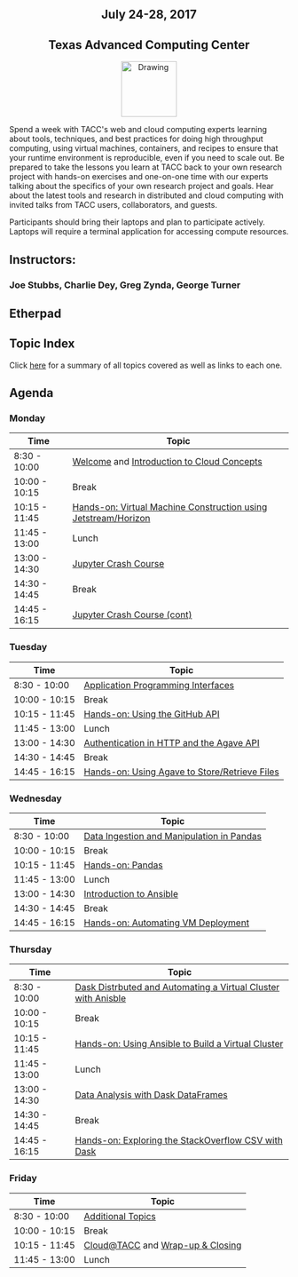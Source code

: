 <center>
<h2>July 24-28, 2017</h2>
<h2>Texas Advanced Computing Center</h2></center>
<center><img src="https://www.tacc.utexas.edu/documents/1084364/1275944/tacc.png" alt="Drawing" style="height:100px;"/></center>

Spend a week with TACC's web and cloud computing experts learning about tools, techniques, and best practices for doing high throughput computing, using virtual machines, containers, and recipes to ensure that your runtime environment is reproducible, even if you need to scale out. Be prepared to take the lessons you learn at TACC back to your own research project with hands-on exercises and one-on-one time with our experts talking about the specifics of your own research project and goals. Hear about the latest tools and research in distributed and cloud computing with invited talks from TACC users, collaborators, and guests.

Participants should bring their laptops and plan to participate actively. Laptops will require a terminal application for accessing compute resources.

## Instructors: 
### Joe Stubbs, Charlie Dey, Greg Zynda, George Turner

## Etherpad


## Topic Index

Click [here](docs/topics.md) for a summary of all topics covered as well as links to each one.

## Agenda

### Monday

| Time | Topic |
|--------|--------------------------------------------------|
|  8:30 - 10:00 | [Welcome](docs/welcome.md) and [Introduction to Cloud Concepts](docs/cloud_concepts.md) |
| 10:00 - 10:15 | Break |
| 10:15 - 11:45 | [Hands-on: Virtual Machine Construction using Jetstream/Horizon](labs/virtual_machines.md) |
| 11:45 - 13:00 | Lunch |
| 13:00 - 14:30 | [Jupyter Crash Course](docs/jupyter.md) |
| 14:30 - 14:45 | Break |
| 14:45 - 16:15 | [Jupyter Crash Course (cont)](docs/jupyter.md) |

### Tuesday

| Time | Topic |
|--------|--------------------------------------------------|
|  8:30 - 10:00 | [Application Programming Interfaces](docs/apis.md) |
| 10:00 - 10:15 | Break |
| 10:15 - 11:45 | [Hands-on: Using the GitHub API](labs/apis.md) |
| 11:45 - 13:00 | Lunch |
| 13:00 - 14:30 | [Authentication in HTTP and the Agave API](docs/agave.md) |
| 14:30 - 14:45 | Break |
| 14:45 - 16:15 | [Hands-on: Using Agave to Store/Retrieve Files](labs/agave.md) |

### Wednesday

| Time | Topic |
|--------|--------------------------------------------------|
|  8:30 - 10:00 | [Data Ingestion and Manipulation in Pandas](docs/pandas.md) |
| 10:00 - 10:15 | Break |
| 10:15 - 11:45 | [Hands-on: Pandas](labs/pandas.md) |
| 11:45 - 13:00 | Lunch |
| 13:00 - 14:30 | [Introduction to Ansible](docs/ansible.md) |
| 14:30 - 14:45 | Break |
| 14:45 - 16:15 | [Hands-on: Automating VM Deployment](labs/ansible.md) |

### Thursday

| Time | Topic |
|--------|--------------------------------------------------|
|  8:30 - 10:00 | [Dask Distrbuted and Automating a Virtual Cluster with Anisble](docs/dask_ansible.md) |
| 10:00 - 10:15 | Break |
| 10:15 - 11:45 | [Hands-on: Using Ansible to Build a Virtual Cluster](labs/dask_ansible.md) |
| 11:45 - 13:00 | Lunch |
| 13:00 - 14:30 | [Data Analysis with Dask DataFrames](docs/dask.md) |
| 14:30 - 14:45 | Break |
| 14:45 - 16:15 | [Hands-on: Exploring the StackOverflow CSV with Dask](labs/dask.md) |

### Friday

| Time | Topic |
|--------|--------------------------------------------------|
|  8:30 - 10:00 | [Additional Topics](docs/extra_topics.md) |
| 10:00 - 10:15 | Break |
| 10:15 - 11:45 | [Cloud@TACC](docs/cloud_tacc.md) and [Wrap-up & Closing](docs/wrap_up.md) |
| 11:45 - 13:00 | Lunch |



